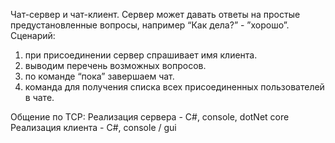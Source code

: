 Чат-сервер и чат-клиент. Сервер может давать ответы на простые предустановленные вопросы, например “Как дела?” - ”хорошо”.
Сценарий:
1. при присоединении сервер спрашивает имя клиента.
2. выводим перечень возможных вопросов.
3. по команде “пока” завершаем чат.
4. команда для получения списка всех присоединенных пользователей в чате.

Общение по TCP:
Реализация сервера - C#, console, dotNet core
Реализация клиента - C#, console / gui
